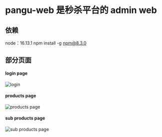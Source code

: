 # pangu-web 是秒杀平台的 admin web

## 依赖
node：16.13.1
npm install -g npm@8.3.0

## 部分页面
#### login page
![login](https://raw.githubusercontent.com/ItsWewin/images/master/amusingx/login.png)
#### products page
![products page](https://github.com/ItsWewin/images/blob/master/amusingx/product.png?raw=true)

#### sub products page
![sub products page](https://github.com/ItsWewin/images/blob/master/amusingx/sub_product.png?raw=true)
